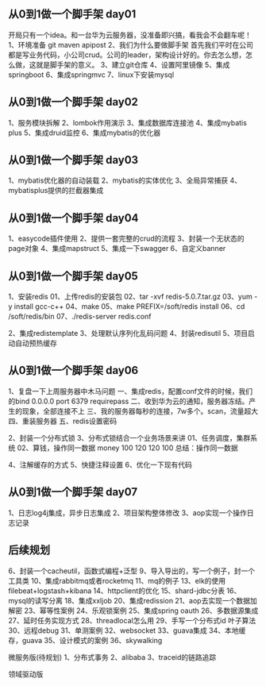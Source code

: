 ## 从0到1做一个脚手架 day01
开局只有一个idea。和一台华为云服务器，没准备即兴搞，看我会不会翻车呢！
1、环境准备
git
maven
apipost
2、我们为什么要做脚手架
首先我们平时在公司都是写业务代码，小公司crud。公司的leader，架构设计好的。你去怎么想，怎么做，这就是脚手架的意义。
3、建立git仓库
4、设置阿里镜像
5、集成springboot
6、集成springmvc
7、linux下安装mysql
## 从0到1做一个脚手架 day02
1、服务模块拆解
2、lombok作用演示
3、集成数据库连接池
4、集成mybatis plus
5、集成druid监控
6、集成mybatis的优化器
## 从0到1做一个脚手架 day03
1、mybatis优化器的自动装载
2、mybatis的实体优化
3、全局异常捕获
4、mybatisplus提供的拦截器集成

## 从0到1做一个脚手架 day04
1、easycode插件使用
2、提供一套完整的crud的流程
3、封装一个无状态的page对象
4、集成mapstruct
5、集成一下swagger
6、自定义banner

## 从0到1做一个脚手架 day05
1、安装redis
01、上传redis的安装包
02、tar -xvf redis-5.0.7.tar.gz
03、yum -y install gcc-c++
04、make
05、make PREFIX=/soft/redis install
06、cd /soft/redis/bin
07、./redis-server redis.conf

2、集成redistemplate
3、处理默认序列化乱码问题
4、封装redisutil
5、项目启动自动预热缓存

## 从0到1做一个脚手架 day06
1、复盘一下上周服务器中木马问题
一、集成redis，配置conf文件的时候，我们的bind 0.0.0.0 port 6379 requirepass 
二、收到华为云的通知，服务器冻结。产生的现象，全部连接不上
三、我的服务器每秒的连接，7w多个。scan，流量超大
四、重装服务器
五、redis设置密码

2、封装一个分布式锁
3、分布式锁结合一个业务场景来讲
01、任务调度，集群系统
02、算钱，操作同一数据 money 100 120 120 100
总结：操作同一数据

4、注解缓存的方式
5、快捷注释设置
6、优化一下现有代码

## 从0到1做一个脚手架 day07
1、日志log4j集成，异步日志集成
2、项目架构整体修改
3、aop实现一个操作日志记录

## 后续规划
6、封装一个cacheutil，函数式编程+泛型
9、导入导出的，写一个例子，封一个工具类
10、集成rabbitmq或者rocketmq
11、mq的例子
13、elk的使用 filebeat+logstash+kibana
14、httpclient的优化
15、shard-jdbc分表
16、mysql的读写分离
18、集成xxljob
20、集成redission
21、aop去实现一个数据加解密
23、幂等性案例
24、乐观锁案例
25、集成spring oauth
26、多数据源集成
27、延时任务实现方式
28、threadlocal怎么用
29、手写一个分布式id 叶子算法
30、远程debug
31、单测案例
32、websocket
33、guava集成
34、本地缓存，guava
35、设计模式的案例
36、skywalking


微服务版(待规划)
1、分布式事务
2、alibaba
3、traceid的链路追踪

领域驱动版